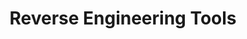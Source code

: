 ---
credit:
- Nathan Farlow
featured: false
location: Zoom
recording: 'https://youtu.be/vmWw6fDhfPI'
slides: rev_tools.pdf
tags:
- rev
- ghidra
- gdb
- pwntools
- intro
time_close: ''
time_start: 2021-03-18T18:00:00.000000-05:00
title: Reverse Engineering Tools
week_number: 7
---